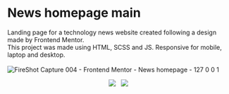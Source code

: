 # News homepage main
Landing page for a technology news website created following a design made by Frontend Mentor.  
This project was made using HTML, SCSS and JS. Responsive for mobile, laptop and desktop.
<br>
<br>
![FireShot Capture 004 - Frontend Mentor - News homepage - 127 0 0 1](https://user-images.githubusercontent.com/107587774/217901387-4d1d9b31-f76c-44ed-8e47-5a449f80e333.png)

<p align="center">
<img src="https://user-images.githubusercontent.com/107587774/217902395-37330203-0576-4264-ae80-66cd29fea1a3.png"> &nbsp; <img src="https://user-images.githubusercontent.com/107587774/217902396-3d3711d3-9137-4ae0-bd96-86c9a0aaad46.png">
</p>
